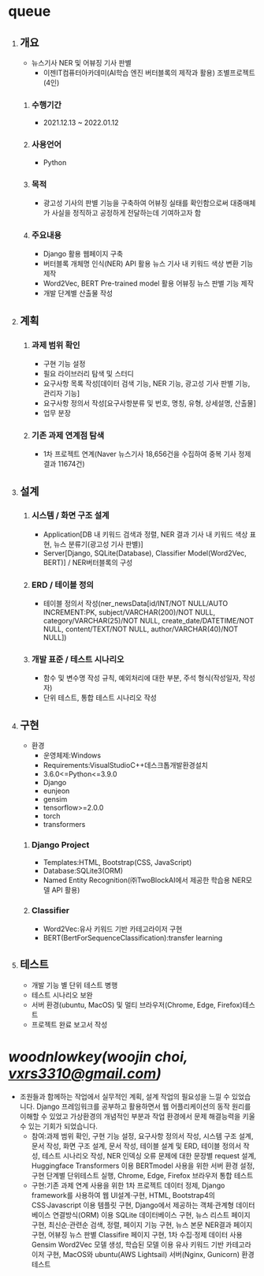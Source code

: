 # queue #
1. ## 개요 ##
	- 뉴스기사 NER 및 어뷰징 기사 판별
		- 이젠IT컴퓨터아카데미(AI학습 엔진 버터블록의 제작과 활용) 조별프로젝트(4인)
	1. ### 수행기간 ###
		- 2021.12.13 ~ 2022.01.12
	2. ### 사용언어 ###
		- Python
	3. ### 목적 ###
		- 광고성 기사의 판별 기능을 구축하여 어뷰징 실태를 확인함으로써 대중매체가 사실을 정직하고 공정하게 전달하는데 기여하고자 함
	4. ### 주요내용 ###
		- Django 활용 웹페이지 구축
		- 버터블록 개체명 인식(NER) API 활용 뉴스 기사 내 키워드 색상 변환 기능 제작
		- Word2Vec, BERT Pre-trained model 활용 어뷰징 뉴스 판별 기능 제작
		- 개발 단계별 산출물 작성
2. ## 계획 ##
	1. ### 과제 범위 확인 ###
		- 구현 기능 설정
		- 필요 라이브러리 탐색 및 스터디
		- 요구사항 목록 작성[데이터 검색 기능, NER 기능, 광고성 기사 판별 기능, 관리자 기능]
		- 요구사항 정의서 작성[요구사항분류 및 번호, 명칭, 유형, 상세설명, 산출물]
		- 업무 분장
	2. ### 기존 과제 연계점 탐색 ###
		- 1차 프로젝트 연계(Naver 뉴스기사 18,656건을 수집하여 중복 기사 정제 결과 11674건)
3. ## 설계 ##
	1. ### 시스템 / 화면 구조 설계 ###
		- Application[DB 내 키워드 검색과 정렬, NER 결과 기사 내 키워드 색상 표현, 뉴스 분류기(광고성 기사 판별)]
		- Server[Django, SQLite(Database), Classifier Model(Word2Vec, BERT)] / NER버터블록의 구성
	2. ### ERD / 테이블 정의 ###
		- 테이블 정의서 작성(ner_newsData[id/INT/NOT NULL/AUTO INCREMENT:PK, subject/VARCHAR(200)/NOT NULL, category/VARCHAR(25)/NOT NULL, create_date/DATETIME/NOT NULL, content/TEXT/NOT NULL, author/VARCHAR(40)/NOT NULL])
	3. ### 개발 표준 / 테스트 시나리오 ###
		- 함수 및 변수명 작성 규칙, 예외처리에 대한 부분, 주석 형식(작성일자, 작성자)
		- 단위 테스트, 통합 테스트 시나리오 작성
4. ## 구현 ##
	- 환경
		- 운영체제:Windows
		- Requirements:VisualStudioC++데스크톱개발환경설치
		- 3.6.0<=Python<=3.9.0
		- Django
		- eunjeon
		- gensim
		- tensorflow>=2.0.0
		- torch
		- transformers
	1. ### Django Project ###
		- Templates:HTML, Bootstrap(CSS, JavaScript)
		- Database:SQLite3(ORM)
		- Named Entity Recognition(㈜TwoBlockAI에서 제공한 학습용 NER모델 API 활용)
	2. ### Classifier ###
		- Word2Vec:유사 키워드 기반 카테고라이저 구현
		- BERT(BertForSequenceClassification):transfer learning
5. ## 테스트 ##
	- 개발 기능 별 단위 테스트 병행
	- 테스트 시나리오 보완
	- 서버 환경(ubuntu, MacOS) 및 멀티 브라우저(Chrome, Edge, Firefox)테스트
	- 프로젝트 완료 보고서 작성

_woodnlowkey(woojin choi, vxrs3310@gmail.com)_
=====
- 조원들과 함께하는 작업에서 실무적인 계획, 설계 작업의 필요성을 느낄 수 있었습니다. Django 프레임워크를 공부하고 활용하면서 웹 어플리케이션의 동작 원리를 이해할 수 있었고 가상환경의 개념적인 부분과 작업 환경에서 문제 해결능력을 키울 수 있는 기회가 되었습니다.	
	- 참여:과제 범위 확인, 구현 기능 설정, 요구사항 정의서 작성, 시스템 구조 설계, 문서 작성, 화면 구조 설계, 문서 작성, 테이블 설계 및 ERD, 테이블 정의서 작성, 테스트 시나리오 작성, NER 인덱싱 오류 문제에 대한 문장별 request 설계, Huggingface Transformers 이용 BERTmodel 사용을 위한 서버 환경 설정, 구현 단계별 단위테스트 실행, Chrome, Edge, Firefox 브라우저 통합 테스트
	- 구현:기존 과제 연계 사용을 위한 1차 프로젝트 데이터 정제, Django framework를 사용하여 웹 UI설계·구현, HTML, Bootstrap4의 CSS·Javascript 이용 템플릿 구현, Django에서 제공하는 객체·관계형 데이터베이스 연결방식(ORM) 이용 SQLite 데이터베이스 구현, 뉴스 리스트 페이지 구현, 최신순·관련순 검색, 정렬, 페이지 기능 구현, 뉴스 본문 NER결과 페이지 구현, 어뷰징 뉴스 판별 Classifire 페이지 구현, 1차 수집·정제 데이터 사용 Gensim Word2Vec 모델 생성, 학습된 모델 이용 유사 키워드 기반 카테고라이저 구현, MacOS와 ubuntu(AWS Lightsail) 서버(Nginx, Gunicorn) 환경 테스트
